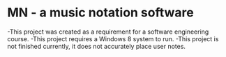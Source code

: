 # MN - a music notation software

-This project was created as a requirement for a software engineering course.
-This project requires a Windows 8 system to run.
-This project is not finished currently, it does not accurately place user notes.
